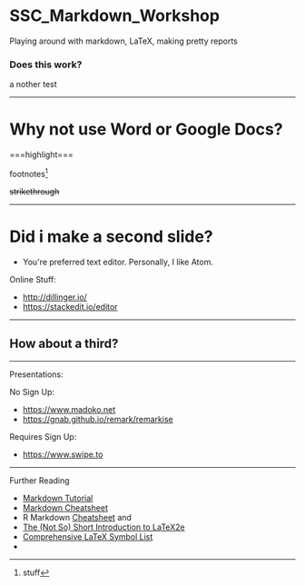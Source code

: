 # SSC_Markdown_Workshop
Playing around with markdown, LaTeX, making pretty reports

### Does this work?

a nother test

---

# Why not use Word or Google Docs?

 ===highlight===
 
 footnotes[^1]
 
 ~~strikethrough~~
 
 [^1]:stuff

---

# Did i make a second slide?
* You're preferred text editor. Personally, I like Atom.

Online Stuff:
* http://dillinger.io/
* https://stackedit.io/editor
---

## How about a third?

---
Presentations:

No Sign Up:
* https://www.madoko.net
* https://gnab.github.io/remark/remarkise

Requires Sign Up:
* https://www.swipe.to

---
Further Reading
* [Markdown Tutorial](http://www.markdowntutorial.com/)
* [Markdown Cheatsheet](https://github.com/adam-p/markdown-here/wiki/Markdown-Cheatsheet)
* R Markdown [Cheatsheet](https://www.rstudio.com/wp-content/uploads/2015/02/rmarkdown-cheatsheet.pdf) and 
* [The (Not So) Short Introduction to LaTeX2e](http://mirrors.rit.edu/CTAN/info/lshort/english/lshort.pdf)
* [Comprehensive LaTeX Symbol List](http://bay.uchicago.edu/tex-archive/info/symbols/comprehensive/symbols-letter.pdf)
* 
